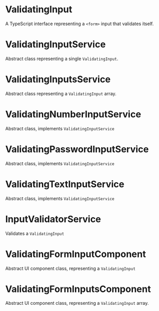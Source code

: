 # ValidatingInput

A TypeScript interface representing a `<form>` input that validates itself.

# ValidatingInputService

Abstract class representing a single `ValidatingInput`.

# ValidatingInputsService

Abstract class representing a `ValidatingInput` array.

# ValidatingNumberInputService

Abstract class, implements `ValidatingInputService`

# ValidatingPasswordInputService

Abstract class, implements `ValidatingInputService`

# ValidatingTextInputService

Abstract class, implements `ValidatingInputService`

# InputValidatorService

Validates a `ValidatingInput`

# ValidatingFormInputComponent

Abstract UI component class, representing a `ValidatingInput`

# ValidatingFormInputsComponent

Abstract UI component class, representing a `ValidatingInput` array.
